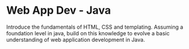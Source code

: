 # Web App Dev - Java

Introduce the fundamentals of HTML, CSS and templating. Assuming a foundation level in java, build on this knowledge to evolve a basic understanding of web application development in Java.